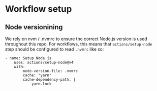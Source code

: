 # Workflow setup

## Node versionining
We rely on nvm / .nvmrc to ensure the correct Node.js version is used throughout
this repo. For workflows, this means that `actions/setup-node` step should be 
configured to read `.nvmrc` like so:

```
- name: Setup Node.js
    uses: actions/setup-node@v4
    with:
        node-version-file: .nvmrc
        cache: "yarn"
        cache-dependency-path: |
            yarn.lock
```